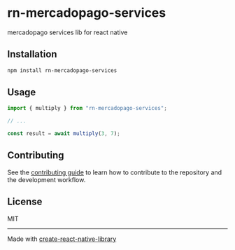 # rn-mercadopago-services
mercadopago services lib for react native
## Installation

```sh
npm install rn-mercadopago-services
```

## Usage

```js
import { multiply } from "rn-mercadopago-services";

// ...

const result = await multiply(3, 7);
```

## Contributing

See the [contributing guide](CONTRIBUTING.md) to learn how to contribute to the repository and the development workflow.

## License

MIT

---

Made with [create-react-native-library](https://github.com/callstack/react-native-builder-bob)
